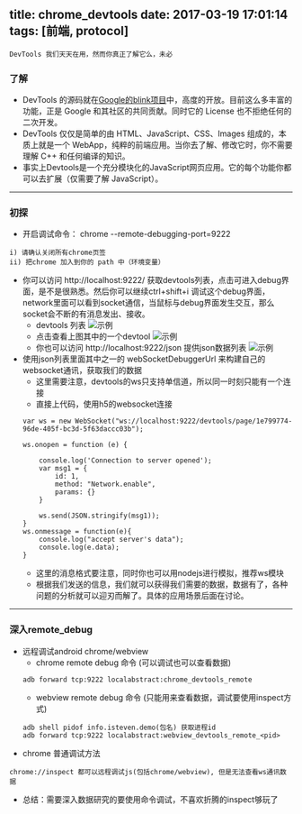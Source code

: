 title: chrome_devtools
date: 2017-03-19 17:01:14
tags: [前端, protocol]
---
```
DevTools 我们天天在用，然而你真正了解它么，未必
```

<!--more-->

### 了解
* DevTools 的源码就在[Google的blink项目](https://chromium.googlesource.com/chromium/blink.git/+/master/Source/devtools/)中，高度的开放。目前这么多丰富的功能，正是 Google 和其社区的共同贡献。同时它的 License 也不拒绝任何的二次开发。
* DevTools 仅仅是简单的由 HTML、JavaScript、CSS、Images 组成的，本质上就是一个 WebApp，纯粹的前端应用。当你去了解、修改它时，你不需要理解 C++ 和任何编译的知识。
* 事实上Devtools是一个充分模块化的JavaScript网页应用。它的每个功能你都可以去扩展（仅需要了解 JavaScript）。

---

### 初探
* 开启调试命令： chrome --remote-debugging-port=9222
```
i) 请确认关闭所有chrome页签
ii) 把chrome 加入到你的 path 中（环境变量）
```
* 你可以访问 http://localhost:9222/ 获取devtools列表，点击可进入debug界面，是不是很熟悉。然后你可以继续ctrl+shift+i 调试这个debug界面，network里面可以看到socket通信，当鼠标与debug界面发生交互，那么socket会不断的有消息发出、接收。
    - devtools 列表
    ![示例](http://7u2q5h.com1.z0.glb.clouddn.com/image/devtools/devtools_rd_list.png)
    - 点击查看上图其中的一个devtool
    ![示例](http://7u2q5h.com1.z0.glb.clouddn.com/image/devtools/devtools_rd_ws.png)
    - 你也可以访问 http://localhost:9222/json 提供json数据列表
    ![示例](http://7u2q5h.com1.z0.glb.clouddn.com/image/devtools/devtools_rd_jsonl.png)
* 使用json列表里面其中之一的 webSocketDebuggerUrl 来构建自己的websocket通讯，获取我们的数据
    - 这里需要注意，devtools的ws只支持单信道，所以同一时刻只能有一个连接
    - 直接上代码，使用h5的websocket连接
    ```
    var ws = new WebSocket("ws://localhost:9222/devtools/page/1e799774-96de-405f-bc3d-5f63daccc03b");

    ws.onopen = function (e) {

        console.log('Connection to server opened');
        var msg1 = {
            id: 1,
            method: "Network.enable",
            params: {}
        }

        ws.send(JSON.stringify(msg1));
    }
    ws.onmessage = function(e){
        console.log("accept server's data");
        console.log(e.data);
    }
    ```
    - 这里的消息格式要注意，同时你也可以用nodejs进行模拟，推荐ws模块
    - 根据我们发送的信息，我们就可以获得我们需要的数据，数据有了，各种问题的分析就可以迎刃而解了。具体的应用场景后面在讨论。

---

### 深入remote_debug
* 远程调试android chrome/webview
    - chrome remote debug 命令  (可以调试也可以查看数据)
    ```
    adb forward tcp:9222 localabstract:chrome_devtools_remote
    ```
    - webview remote debug 命令  (只能用来查看数据，调试要使用inspect方式)
    ```
    adb shell pidof info.isteven.demo(包名) 获取进程id
    adb forward tcp:9222 localabstract:webview_devtools_remote_<pid>
    ```
* chrome 普通调试方法
```
chrome://inspect 都可以远程调试js(包括chrome/webview), 但是无法查看ws通讯数据
```
* 总结：需要深入数据研究的要使用命令调试，不喜欢折腾的inspect够玩了